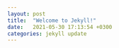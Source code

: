 ```yaml
---
layout: post
title:  "Welcome to Jekyll!"
date:   2021-05-30 17:13:54 +0300
categories: jekyll update
---
```

